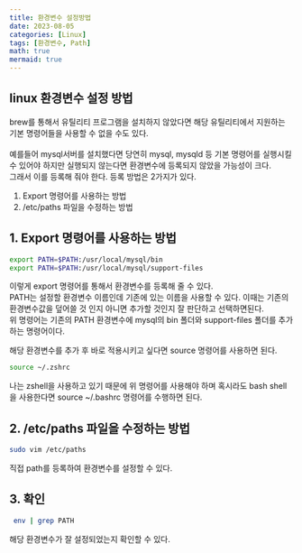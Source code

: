 ```yaml
---
title: 환경변수 설정방법
date: 2023-08-05
categories: [Linux]
tags: [환경변수, Path]
math: true
mermaid: true
---
```



## linux 환경변수 설정 방법

brew를 통해서 유틸리티 프로그램을 설치하지 않았다면 해당 유틸리티에서 지원하는 기본 명령어들을 사용할 수 없을 수도 있다. <br>  
예를들어 mysql서버를 설치했다면 당연히 mysql, mysqld 등 기본 명령어를 실행시킬 수 있어야 하지만 실행되지 않는다면 환경변수에 등록되지 않았을 가능성이 크다. <br>
그래서 이를 등록해 줘야 한다. 
등록 방법은 2가지가 있다.
1. Export 명령어를 사용하는 방법
2. /etc/paths 파일을 수정하는 방법


## 1. Export 명령어를 사용하는 방법

```bash
export PATH=$PATH:/usr/local/mysql/bin
export PATH=$PATH:/usr/local/mysql/support-files
```

이렇게 export 명령어를 통해서 환경변수를 등록해 줄 수 있다. <br>
PATH는 설정할 환경변수 이름인데 기존에 있는 이름을 사용할 수 있다. 이때는 기존의 환경변수값을 덮어쓸 것 인지 아니면 추가할 것인지 잘 판단하고 선택하면된다. <br>
위 명령어는 기존의 PATH 환경변수에 mysql의 bin 폴더와 support-files 폴더를 추가하는 명령어이다. <br>


해당 환경변수를 추가 후 바로 적용시키고 싶다면 source 명령어를 사용하면 된다. <br>
```bash
source ~/.zshrc
```

나는 zshell을 사용하고 있기 때문에 위 명령어를 사용해야 하며 혹시라도 bash shell을 사용한다면 source ~/.bashrc 명령어를 수행하면 된다. <br>


## 2. /etc/paths 파일을 수정하는 방법

```bash
sudo vim /etc/paths 
```

직접 path를 등록하여 환경변수를 설정할 수 있다. <br>


## 3. 확인

```bash
 env | grep PATH
```
해당 환경변수가 잘 설정되었는지 확인할 수 있다. <br>


